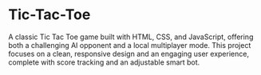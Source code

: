 # Tic-Tac-Toe
A classic Tic Tac Toe game built with HTML, CSS, and JavaScript, offering both a challenging AI opponent and a local multiplayer mode. This project focuses on a clean, responsive design and an engaging user experience, complete with score tracking and an adjustable smart bot.
